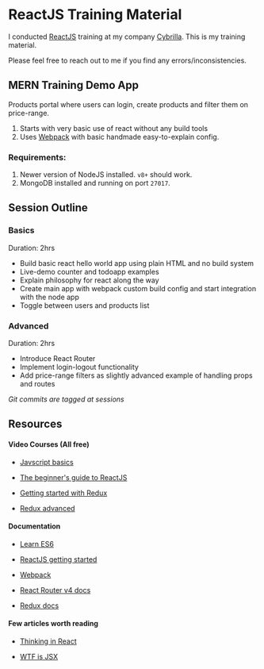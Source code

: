 # ReactJS Training Material

I conducted [ReactJS](https://reactjs.org/) training at my company [Cybrilla](http://cybrilla.com/).
This is my training material.

Please feel free to reach out to me if you find any errors/inconsistencies.


## MERN Training Demo App

Products portal where users can login, create products and filter them on price-range.

1. Starts with very basic use of react without any build tools
1. Uses [Webpack](https://webpack.js.org/) with basic handmade easy-to-explain config.

### Requirements:

1. Newer version of NodeJS installed. `v8+` should work.
1. MongoDB installed and running on port `27017`.


## Session Outline

### Basics

Duration: 2hrs

* Build basic react hello world app using plain HTML and no build system
* Live-demo counter and todoapp examples
* Explain philosophy for react along the way
* Create main app with webpack custom build config and start integration with the node app
* Toggle between users and products list

### Advanced

Duration: 2hrs

* Introduce React Router
* Implement login-logout functionality
* Add price-range filters as slightly advanced example of handling props and routes

_Git commits are tagged at sessions_

## Resources

#### Video Courses (All free)

* [Javscript basics](https://javascript30.com/)

* [The beginner's guide to ReactJS](https://egghead.io/courses/the-beginner-s-guide-to-reactjs)

* [Getting started with Redux](https://egghead.io/courses/getting-started-with-redux)

* [Redux advanced](https://egghead.io/courses/building-react-applications-with-idiomatic-redux)

#### Documentation

* [Learn ES6](https://babeljs.io/learn-es2015/)

* [ReactJS getting started](https://reactjs.org/docs/hello-world.html)

* [Webpack](https://webpack.js.org/concepts/)

* [React Router v4 docs](https://reacttraining.com/react-router/web/)

* [Redux docs](https://redux.js.org/)

#### Few articles worth reading

* [Thinking in React](https://reactjs.org/docs/thinking-in-react.html)

* [WTF is JSX](https://jasonformat.com/wtf-is-jsx/)
